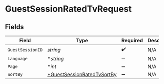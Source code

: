 # GuestSessionRatedTvRequest


## Fields

| Field                                                                              | Type                                                                               | Required                                                                           | Description                                                                        |
| ---------------------------------------------------------------------------------- | ---------------------------------------------------------------------------------- | ---------------------------------------------------------------------------------- | ---------------------------------------------------------------------------------- |
| `GuestSessionID`                                                                   | *string*                                                                           | :heavy_check_mark:                                                                 | N/A                                                                                |
| `Language`                                                                         | **string*                                                                          | :heavy_minus_sign:                                                                 | N/A                                                                                |
| `Page`                                                                             | **int*                                                                             | :heavy_minus_sign:                                                                 | N/A                                                                                |
| `SortBy`                                                                           | [*GuestSessionRatedTvSortBy](../../models/operations/guestsessionratedtvsortby.md) | :heavy_minus_sign:                                                                 | N/A                                                                                |